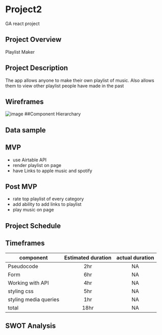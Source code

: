 # Project2
GA react project
## Project Overview
Playlist Maker

## Project Description
The app allows anyone to make their own playlist of music. Also allows them to view other playlist people have made in the past

## Wireframes
![image](https://user-images.githubusercontent.com/90045752/138467171-8f86db30-39df-4eb8-99e8-6a7070e03caa.png)
##Component Hierarchary 

## Data sample

## MVP
- use Airtable API
- render playlist on page
- have Links to apple music and spotify
## Post MVP
- rate top playlist of every category
- add ability to add links to playlist
- play music on page

## Project Schedule


## Timeframes

| component | Estimated duration | actual duration |
|---------- |:----------: |:----------: |
| Pseudocode | 2hr |  NA |
|Form | 6hr | NA |
|Working with API | 4hr | NA |
|styling css | 5hr | NA |
|styling media queries | 1hr | NA |
|total | 18hr | NA |

## SWOT Analysis



